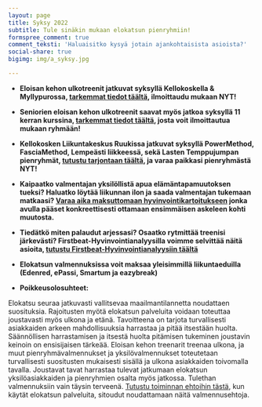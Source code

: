 ```yaml
---
layout: page
title: Syksy 2022
subtitle: Tule sinäkin mukaan elokatsun pienryhmiin!
formspree_comment: true
comment_teksti: 'Haluaisitko kysyä jotain ajankohtaisista asioista?'
social-share: true
bigimg: img/a_syksy.jpg

---
```

* **Eloisan kehon ulkotreenit jatkuvat syksyllä Kellokoskella & Myllypurossa, [tarkemmat tiedot täältä](/pienryhmatreeni), ilmoittaudu mukaan NYT!**

* **Seniorien eloisan kehon ulkotreenit saavat myös jatkoa syksyllä 11 kerran kurssina,  [tarkemmat tiedot täältä](/seniorikurssi), josta voit ilmoittautua mukaan ryhmään!**

* **Kellokosken Liikuntakeskus Ruukissa jatkuvat syksyllä PowerMethod, FasciaMethod, Lempeästi liikkeessä, sekä Lasten Temppujumpan pienryhmät, [tutustu tarjontaan täältä](/liikuntakeskusruukki), ja varaa paikkasi pienryhmästä NYT!**

* **Kaipaatko valmentajan yksilöllistä apua elämäntapamuutoksen tueksi? Haluatko löytää liikunnan ilon ja saada valmentajan tukemaan matkaasi? [Varaa aika maksuttomaan hyvinvointikartoitukseen](/yksilovalmennus) jonka avulla pääset konkreettisesti ottamaan ensimmäisen askeleen kohti muutosta.**

* **Tiedätkö miten palaudut arjessasi? Osaatko rytmittää treenisi järkevästi? Firstbeat-Hyvinvointianalyysilla voimme selvittää näitä asioita, [tutustu Firstbeat-Hyvinvointianalyysiin täältä](/firstbeat)**  

* **Elokatsun valmennuksissa voit maksaa yleisimmillä liikuntaeduilla (Edenred, ePassi, Smartum ja eazybreak)**
  
<p></p>
 

* **Poikkeusolosuhteet:**

Elokatsu seuraa jatkuvasti vallitsevaa maailmantilannetta noudattaen suosituksia. Rajoitusten myötä elokatsun palveluita voidaan toteuttaa joustavasti myös ulkona ja etänä. Tavoitteena on tarjota turvallisesti asiakkaiden arkeen mahdollisuuksia harrastaa ja pitää itsestään huolta. Säännöllisen harrastamisen ja itsestä huolta pitämisen tukeminen joustavin keinoin on ensisijaisen tärkeää. Eloisan kehon treenarit treenaa ulkona, ja muut pienryhmävalmennukset ja yksilövalmennukset toteutetaan turvallisesti suositusten mukaisesti sisällä ja ulkona asiakkaiden toivomalla tavalla. Joustavat tavat harrastaa tulevat jatkumaan elokatsun yksilöasiakkaiden ja pienryhmien osalta myös jatkossa. Tulethan valmennuksiin vain täysin terveenä.
[Tutustu toiminnan ehtoihin tästä](/valmennusehdot), kun käytät elokatsun palveluita, sitoudut noudattamaan näitä valmennusehtoja.
